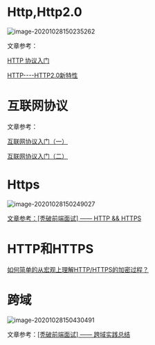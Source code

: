 







# Http,Http2.0

![image-20201028150235262](图片/HWiTV7nwz5kGgPC.png)



文章参考：

[HTTP 协议入门](http://www.ruanyifeng.com/blog/2016/08/http.html)

[HTTP----HTTP2.0新特性](https://juejin.im/post/6844903545532071943#heading-1)





# 互联网协议

文章参考：

[互联网协议入门（一）](http://www.ruanyifeng.com/blog/2012/05/internet_protocol_suite_part_i.html)

[互联网协议入门（二）](http://www.ruanyifeng.com/blog/2012/06/internet_protocol_suite_part_ii.html)

# Https

![image-20201028150249027](图片/mqkyhbM65UKsBwv.png)



[文章参考：[秃破前端面试] —— HTTP && HTTPS](https://juejin.im/post/6844904029416341512)



# HTTP和HTTPS

[如何简单的从宏观上理解HTTP/HTTPS的加密过程？](https://juejin.cn/post/6844904167023050765)



# 跨域

![image-20201028150430491](图片/6LbWD32aYripkqZ.png)

文章参考：[[秃破前端面试] —— 跨域实践总结](https://juejin.im/post/6844904029420519437)






















